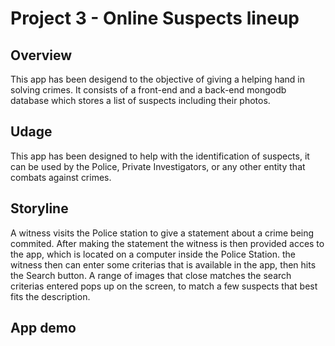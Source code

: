 # Project 3 - Online Suspects lineup

## Overview

This app has been desigend to the objective of giving a helping hand in solving crimes. It consists of a front-end and a back-end mongodb database which stores a list of suspects including their photos.

## Udage

This app has been designed to help with the identification of suspects, it can be used by the Police, Private Investigators, or any other entity that combats against crimes.

## Storyline
 
 A witness visits the Police station to give a statement about a crime being commited. After making the statement the witness is then provided acces to the app, which is located on a computer inside the Police Station. the witness then can enter some criterias that is available in the app, then hits the Search button. A range of images that close matches the search criterias entered pops up on the screen, to match a few suspects that best fits the description.

## App demo

